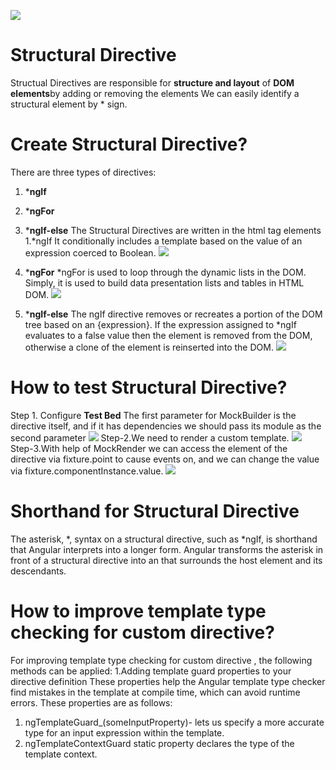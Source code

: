 ![](https://i.imgur.com/0mtNSW5.jpg)

# Structural Directive

Structual Directives are responsible for  **structure and layout** of **DOM elements**by adding or removing the elements
We can easily identify a structural element by * sign.



# Create Structural Directive?

There are three types of directives:
1. ***ngIf**
2. ***ngFor**
3. ***ngIf-else**
The Structural Directives are written in the html tag elements
 1.*ngIf
  It conditionally includes a template based on the value of an expression coerced to Boolean.
 ![](https://imgur.com/5vX0Hma)

 2. ***ngFor**
 *ngFor is used to loop through the dynamic lists in the DOM. Simply, it is used to build data presentation lists and tables in HTML DOM.
 ![](https://imgur.com/m21wgre)

 3. ***ngIf-else**
   The ngIf directive removes or recreates a portion of the DOM tree based on an {expression}. If the expression assigned to *ngIf evaluates to a false value then the element is removed from the DOM, otherwise a clone of the element is reinserted into the DOM.
   ![](https://imgur.com/IuU3PkJ)

# How to test Structural Directive?

Step 1. Configure **Test Bed**
        The first parameter for MockBuilder is the directive itself, and if it has dependencies we should pass its module as the second parameter
        ![](https://imgur.com/iKW2hrs)
Step-2.We need to render a custom template.
![](https://imgur.com/S6av5cP)
Step-3.With help of MockRender we can access the element of the directive via fixture.point to cause events on, and we can change the value via fixture.componentInstance.value. 
![](https://imgur.com/S6av5cP)      

# Shorthand for Structural Directive

The asterisk, *, syntax on a structural directive, such as *ngIf, is shorthand that Angular interprets into a longer form. Angular transforms the asterisk in front of a structural directive into an **<ng-template>** that surrounds the host element and its descendants.

# How to improve template type checking for custom directive?
For improving template type checking for custom directive , the following methods can be applied:
1.Adding template guard properties to your directive definition
 These properties help the Angular template type checker find mistakes in the template at compile time, which can avoid runtime errors. These properties are as follows: 

1. ngTemplateGuard_(someInputProperty)- lets us specify a more accurate type for an input expression within the template.
2. ngTemplateContextGuard static property declares the type of the template context.